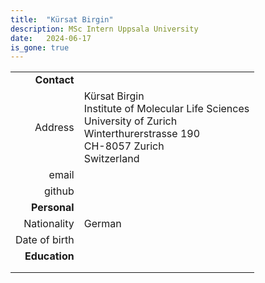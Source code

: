 ```yaml
---
title:  "Kürsat Birgin"
description: MSc Intern Uppsala University
date:   2024-06-17
is_gone: true
---
```



<!--more-->

|      |     |
| ---: | --- |
| __Contact__ |     |
| Address | Kürsat Birgin<br/>Institute of Molecular Life Sciences<br/>University of Zurich<br/>Winterthurerstrasse 190<br/>CH-8057 Zurich<br/>Switzerland |
| email |  |
| github | []() |
| __Personal__ |     |
| Nationality | German |
| Date of birth |  |
| __Education__ |     |
|  |  |
|  |  |
